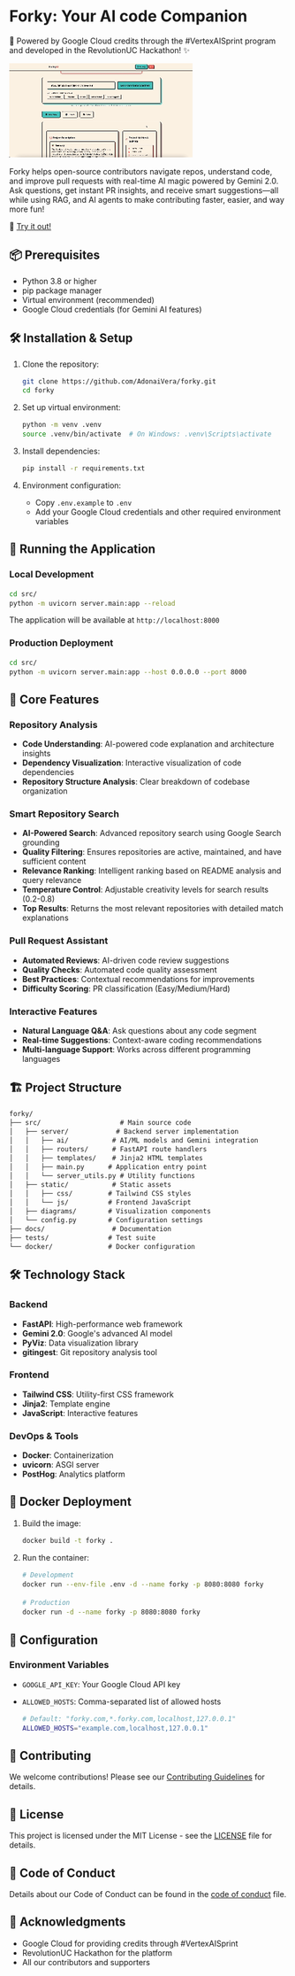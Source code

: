 # Forky: Your AI code Companion

🌟 Powered by Google Cloud credits through the #VertexAISprint program and developed in the RevolutionUC Hackathon! ✨

[![Forky main page](./docs/frontpage.gif)](https://forky-364607428894.us-central1.run.app/)

Forky helps open-source contributors navigate repos, understand code, and improve pull requests with real-time AI magic powered by Gemini 2.0. Ask questions, get instant PR insights, and receive smart suggestions—all while using RAG, and AI agents to make contributing faster, easier, and way more fun!

🚀 [Try it out!](https://forky-364607428894.us-central1.run.app/)

## 📦 Prerequisites

- Python 3.8 or higher
- pip package manager
- Virtual environment (recommended)
- Google Cloud credentials (for Gemini AI features)

## 🛠️ Installation & Setup

1. Clone the repository:

   ```bash
   git clone https://github.com/AdonaiVera/forky.git
   cd forky
   ```

2. Set up virtual environment:

   ```bash
   python -m venv .venv
   source .venv/bin/activate  # On Windows: .venv\Scripts\activate
   ```

3. Install dependencies:

   ```bash
   pip install -r requirements.txt
   ```

4. Environment configuration:
   - Copy `.env.example` to `.env`
   - Add your Google Cloud credentials and other required environment variables

## 🚀 Running the Application

### Local Development

```bash
cd src/
python -m uvicorn server.main:app --reload
```

The application will be available at `http://localhost:8000`

### Production Deployment

```bash
cd src/
python -m uvicorn server.main:app --host 0.0.0.0 --port 8000
```

## 🎯 Core Features

### Repository Analysis

- **Code Understanding**: AI-powered code explanation and architecture insights
- **Dependency Visualization**: Interactive visualization of code dependencies
- **Repository Structure Analysis**: Clear breakdown of codebase organization

### Smart Repository Search

- **AI-Powered Search**: Advanced repository search using Google Search grounding
- **Quality Filtering**: Ensures repositories are active, maintained, and have sufficient content
- **Relevance Ranking**: Intelligent ranking based on README analysis and query relevance
- **Temperature Control**: Adjustable creativity levels for search results (0.2-0.8)
- **Top Results**: Returns the most relevant repositories with detailed match explanations

### Pull Request Assistant

- **Automated Reviews**: AI-driven code review suggestions
- **Quality Checks**: Automated code quality assessment
- **Best Practices**: Contextual recommendations for improvements
- **Difficulty Scoring**: PR classification (Easy/Medium/Hard)

### Interactive Features

- **Natural Language Q&A**: Ask questions about any code segment
- **Real-time Suggestions**: Context-aware coding recommendations
- **Multi-language Support**: Works across different programming languages

## 🏗️ Project Structure

```plaintext
forky/
├── src/                    # Main source code
│   ├── server/            # Backend server implementation
│   │   ├── ai/           # AI/ML models and Gemini integration
│   │   ├── routers/      # FastAPI route handlers
│   │   ├── templates/    # Jinja2 HTML templates
│   │   ├── main.py      # Application entry point
│   │   └── server_utils.py # Utility functions
│   ├── static/           # Static assets
│   │   ├── css/         # Tailwind CSS styles
│   │   └── js/          # Frontend JavaScript
│   ├── diagrams/        # Visualization components
│   └── config.py        # Configuration settings
├── docs/                 # Documentation
├── tests/               # Test suite
└── docker/              # Docker configuration
```

## 🛠️ Technology Stack

### Backend

- **FastAPI**: High-performance web framework
- **Gemini 2.0**: Google's advanced AI model
- **PyViz**: Data visualization library
- **gitingest**: Git repository analysis tool

### Frontend

- **Tailwind CSS**: Utility-first CSS framework
- **Jinja2**: Template engine
- **JavaScript**: Interactive features

### DevOps & Tools

- **Docker**: Containerization
- **uvicorn**: ASGI server
- **PostHog**: Analytics platform

## 🐳 Docker Deployment

1. Build the image:

   ```bash
   docker build -t forky .
   ```

2. Run the container:

   ```bash
   # Development
   docker run --env-file .env -d --name forky -p 8080:8080 forky

   # Production
   docker run -d --name forky -p 8080:8080 forky
   ```

## 🔧 Configuration

### Environment Variables

- `GOOGLE_API_KEY`: Your Google Cloud API key
- `ALLOWED_HOSTS`: Comma-separated list of allowed hosts

   ```bash
   # Default: "forky.com,*.forky.com,localhost,127.0.0.1"
   ALLOWED_HOSTS="example.com,localhost,127.0.0.1"
   ```

## 🤝 Contributing

We welcome contributions! Please see our [Contributing Guidelines](.github/CONTRIBUTING.md) for details.

## 📄 License

This project is licensed under the MIT License - see the [LICENSE](LICENSE) file for details.

## 📜 Code of Conduct

Details about our Code of Conduct can be found in the [code of conduct](.github/CODE_OF_CONDUCT.md) file.

## 🙏 Acknowledgments

- Google Cloud for providing credits through #VertexAISprint
- RevolutionUC Hackathon for the platform
- All our contributors and supporters
